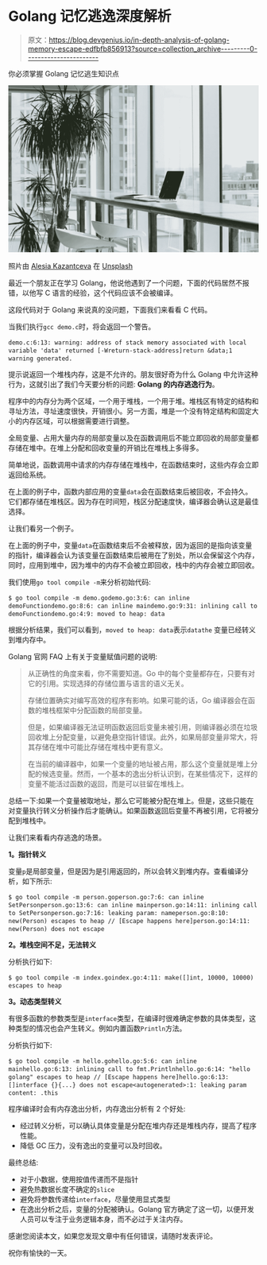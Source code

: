 # Golang 记忆逃逸深度解析

> 原文：<https://blog.devgenius.io/in-depth-analysis-of-golang-memory-escape-edfbfb856913?source=collection_archive---------0----------------------->

你必须掌握 Golang 记忆逃生知识点

![](img/8cc307793f5323096f5f5a50191eafed.png)

照片由 [Alesia Kazantceva](https://unsplash.com/@alesiaskaz?utm_source=unsplash&utm_medium=referral&utm_content=creditCopyText) 在 [Unsplash](https://unsplash.com/?utm_source=unsplash&utm_medium=referral&utm_content=creditCopyText)

最近一个朋友正在学习 Golang，他说他遇到了一个问题，下面的代码居然不报错，以他写 C 语言的经验，这个代码应该不会被编译。

这段代码对于 Golang 来说真的没问题，下面我们来看看 C 代码。

当我们执行`gcc demo.c`时，将会返回一个警告。

```
demo.c:6:13: warning: address of stack memory associated with local variable 'data' returned [-Wreturn-stack-address]return &data;1 warning generated.
```

提示说返回一个堆栈内存，这是不允许的。朋友很好奇为什么 Golang 中允许这种行为，这就引出了我们今天要分析的问题: **Golang 的内存逃逸行为**。

程序中的内存分为两个区域，一个用于堆栈，一个用于堆。堆栈区有特定的结构和寻址方法，寻址速度很快，开销很小。另一方面，堆是一个没有特定结构和固定大小的内存区域，可以根据需要进行调整。

全局变量、占用大量内存的局部变量以及在函数调用后不能立即回收的局部变量都存储在堆中。在堆上分配和回收变量的开销比在堆栈上多得多。

简单地说，函数调用中请求的内存存储在堆栈中，在函数结束时，这些内存会立即返回给系统。

在上面的例子中，函数内部应用的变量`data`会在函数结束后被回收，不会持久。它们都存储在堆栈区。因为存在时间短，栈区分配速度快，编译器会确认这是最佳选择。

让我们看另一个例子。

在上面的例子中，变量`data`在函数结束后不会被释放，因为返回的是指向该变量的指针，编译器会认为该变量在函数结束后被用在了别处，所以会保留这个内存，同时，应用到堆中，因为堆中的内存不会被立即回收，栈中的内存会被立即回收。

我们使用`go tool compile -m`来分析初始代码:

```
$ go tool compile -m demo.godemo.go:3:6: can inline demoFunctiondemo.go:8:6: can inline maindemo.go:9:31: inlining call to demoFunctiondemo.go:4:9: moved to heap: data
```

根据分析结果，我们可以看到，`moved to heap: data`表示`datathe` 变量已经转义到堆内存中。

Golang 官网 FAQ 上有关于变量赋值问题的说明:

> 从正确性的角度来看，你不需要知道。Go 中的每个变量都存在，只要有对它的引用。实现选择的存储位置与语言的语义无关。
> 
> 存储位置确实对编写高效的程序有影响。如果可能的话，Go 编译器会在函数的堆栈框架中分配函数的局部变量。
> 
> 但是，如果编译器无法证明函数返回后变量未被引用，则编译器必须在垃圾回收堆上分配变量，以避免悬空指针错误。此外，如果局部变量非常大，将其存储在堆中可能比存储在堆栈中更有意义。
> 
> 在当前的编译器中，如果一个变量的地址被占用，那么这个变量就是堆上分配的候选变量。然而，一个基本的逸出分析认识到，在某些情况下，这样的变量不能活过函数的返回，而是可以驻留在堆栈上。

总结一下:如果一个变量被取地址，那么它可能被分配在堆上。但是，这些只能在对变量执行转义分析操作后才能确认。如果函数返回后变量不再被引用，它将被分配到堆栈中。

让我们来看看内存逃逸的场景。

**1。指针转义**

变量`p`是局部变量，但是因为是引用返回的，所以会转义到堆内存。查看编译分析，如下所示:

```
$ go tool compile -m person.goperson.go:7:6: can inline SetPersonperson.go:13:6: can inline mainperson.go:14:11: inlining call to SetPersonperson.go:7:16: leaking param: nameperson.go:8:10: new(Person) escapes to heap // [Escape happens here]person.go:14:11: new(Person) does not escape
```

**2。堆栈空间不足，无法转义**

分析执行如下:

```
$ go tool compile -m index.goindex.go:4:11: make([]int, 10000, 10000) escapes to heap
```

**3。动态类型转义**

有很多函数的参数类型是`interface`类型，在编译时很难确定参数的具体类型，这种类型的情况也会产生转义。例如内置函数`Println`方法。

分析执行如下:

```
$ go tool compile -m hello.gohello.go:5:6: can inline mainhello.go:6:13: inlining call to fmt.Printlnhello.go:6:14: "hello golang" escapes to heap // [Escape happens here]hello.go:6:13: []interface {}{...} does not escape<autogenerated>:1: leaking param content: .this
```

程序编译时会有内存逸出分析，内存逸出分析有 2 个好处:

*   经过转义分析，可以确认具体变量是分配在堆内存还是堆栈内存，提高了程序性能。
*   降低 GC 压力，没有逸出的变量可以及时回收。

最终总结:

*   对于小数据，使用按值传递而不是指针
*   避免热数据长度不确定的`slice`
*   避免将参数传递给`interface`，尽量使用显式类型
*   在逸出分析之后，变量的分配被确认。Golang 官方确定了这一切，以便开发人员可以专注于业务逻辑本身，而不必过于关注内存。

感谢您阅读本文，如果您发现文章中有任何错误，请随时发表评论。

祝你有愉快的一天。